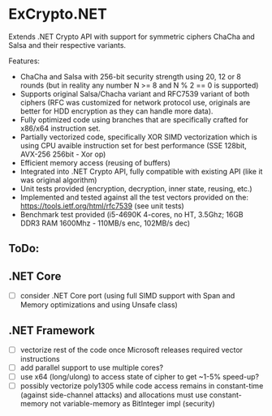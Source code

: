 # ExCrypto.NET
Extends .NET Crypto API with support for symmetric ciphers ChaCha and Salsa and their respective variants.

Features:
- ChaCha and Salsa with 256-bit security strength using 20, 12 or 8 rounds (but in reality any number N >= 8 and N % 2 == 0 is supported)
- Supports original Salsa/Chacha variant and RFC7539 variant of both ciphers (RFC was customized for network protocol use, originals are better for HDD encryption as they can handle more data).
- Fully optimized code using branches that are specifically crafted for x86/x64 instruction set.
- Partially vectorized code, specifically XOR SIMD vectorization which is using CPU avaible instruction set for best performance (SSE 128bit, AVX-256 256bit - Xor op)
- Efficient memory access (reusing of buffers)
- Integrated into .NET Crypto API, fully compatible with existing API (like it was original algorithm)
- Unit tests provided (encryption, decryption, inner state, reusing, etc.)
- Implemented and tested against all the test vectors provided on the: https://tools.ietf.org/html/rfc7539 (see unit tests)
- Benchmark test provided (i5-4690K 4-cores, no HT, 3.5Ghz; 16GB DDR3 RAM 1600Mhz - 110MB/s enc, 102MB/s dec)

ToDo:
-----

.NET Core
----------
- [ ] consider .NET Core port (using full SIMD support with Span<T> and Memory<T> optimizations and using Unsafe class)

.NET Framework
----------------
- [ ] vectorize rest of the code once Microsoft releases required vector instructions
- [ ] add parallel support to use multiple cores?
- [ ] use x64 (long/ulong) to access state of cipher to get ~1-5% speed-up?
- [ ] possibly vectorize poly1305 while code access remains in constant-time (against side-channel attacks) and allocations must use constant-memory not variable-memory as BitInteger impl (security)
